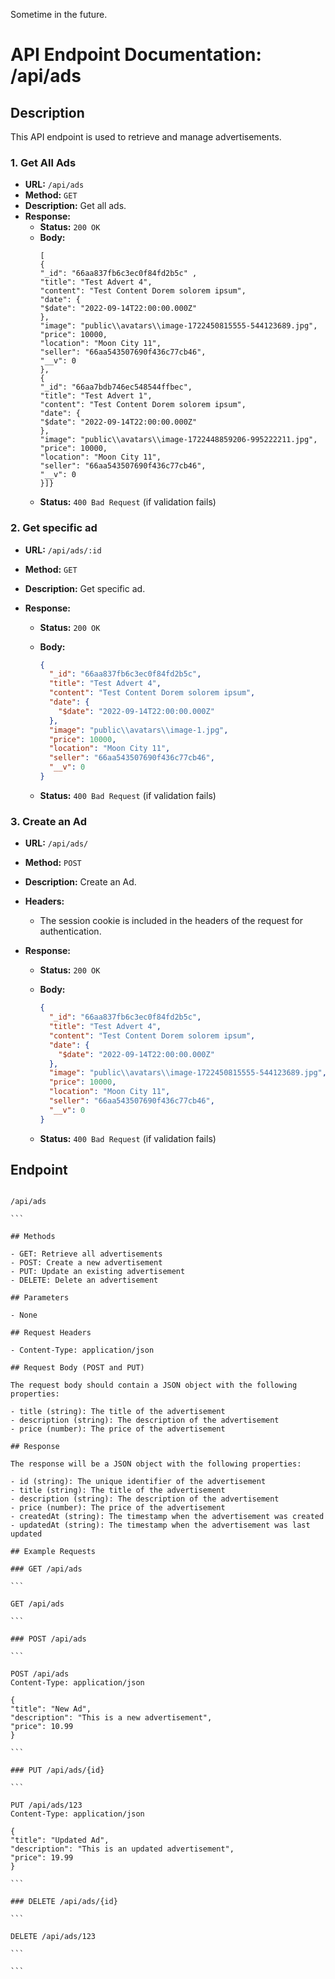 Sometime in the future.

# API Endpoint Documentation: /api/ads

## Description

This API endpoint is used to retrieve and manage advertisements.

### 1. Get All Ads

- **URL:** `/api/ads`
- **Method:** `GET`
- **Description:** Get all ads.
- **Response:**
  - **Status:** `200 OK`
  - **Body:**
    ```json{
    [
    {
    "_id": "66aa837fb6c3ec0f84fd2b5c" ,
    "title": "Test Advert 4",
    "content": "Test Content Dorem solorem ipsum",
    "date": {
    "$date": "2022-09-14T22:00:00.000Z"
    },
    "image": "public\\avatars\\image-1722450815555-544123689.jpg",
    "price": 10000,
    "location": "Moon City 11",
    "seller": "66aa543507690f436c77cb46",
    "__v": 0
    },
    {
    "_id": "66aa7bdb746ec548544ffbec",
    "title": "Test Advert 1",
    "content": "Test Content Dorem solorem ipsum",
    "date": {
    "$date": "2022-09-14T22:00:00.000Z"
    },
    "image": "public\\avatars\\image-1722448859206-995222211.jpg",
    "price": 10000,
    "location": "Moon City 11",
    "seller": "66aa543507690f436c77cb46",
    "__v": 0
    }]}
    ```
  - **Status:** `400 Bad Request` (if validation fails)

### 2. Get specific ad

- **URL:** `/api/ads/:id`
- **Method:** `GET`
- **Description:** Get specific ad.
- **Response:**

  - **Status:** `200 OK`
  - **Body:**

    ```json
    {
      "_id": "66aa837fb6c3ec0f84fd2b5c",
      "title": "Test Advert 4",
      "content": "Test Content Dorem solorem ipsum",
      "date": {
        "$date": "2022-09-14T22:00:00.000Z"
      },
      "image": "public\\avatars\\image-1.jpg",
      "price": 10000,
      "location": "Moon City 11",
      "seller": "66aa543507690f436c77cb46",
      "__v": 0
    }
    ```

  - **Status:** `400 Bad Request` (if validation fails)

### 3. Create an Ad

- **URL:** `/api/ads/`
- **Method:** `POST`
- **Description:** Create an Ad.
- **Headers:**
  - The session cookie is included in the headers of the request for authentication.
- **Response:**

  - **Status:** `200 OK`
  - **Body:**

    ```json
    {
      "_id": "66aa837fb6c3ec0f84fd2b5c",
      "title": "Test Advert 4",
      "content": "Test Content Dorem solorem ipsum",
      "date": {
        "$date": "2022-09-14T22:00:00.000Z"
      },
      "image": "public\\avatars\\image-1722450815555-544123689.jpg",
      "price": 10000,
      "location": "Moon City 11",
      "seller": "66aa543507690f436c77cb46",
      "__v": 0
    }
    ```

  - **Status:** `400 Bad Request` (if validation fails)

## Endpoint

````

/api/ads

```

## Methods

- GET: Retrieve all advertisements
- POST: Create a new advertisement
- PUT: Update an existing advertisement
- DELETE: Delete an advertisement

## Parameters

- None

## Request Headers

- Content-Type: application/json

## Request Body (POST and PUT)

The request body should contain a JSON object with the following properties:

- title (string): The title of the advertisement
- description (string): The description of the advertisement
- price (number): The price of the advertisement

## Response

The response will be a JSON object with the following properties:

- id (string): The unique identifier of the advertisement
- title (string): The title of the advertisement
- description (string): The description of the advertisement
- price (number): The price of the advertisement
- createdAt (string): The timestamp when the advertisement was created
- updatedAt (string): The timestamp when the advertisement was last updated

## Example Requests

### GET /api/ads

```

GET /api/ads

```

### POST /api/ads

```

POST /api/ads
Content-Type: application/json

{
"title": "New Ad",
"description": "This is a new advertisement",
"price": 10.99
}

```

### PUT /api/ads/{id}

```

PUT /api/ads/123
Content-Type: application/json

{
"title": "Updated Ad",
"description": "This is an updated advertisement",
"price": 19.99
}

```

### DELETE /api/ads/{id}

```

DELETE /api/ads/123

```

```
````
